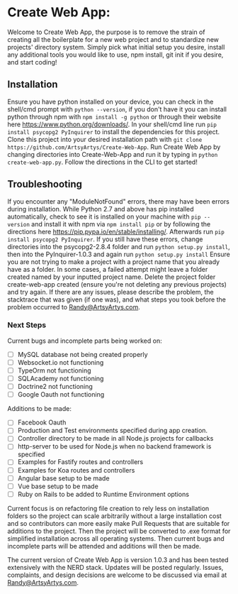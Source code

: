 # Create Web App:
Welcome to Create Web App, the purpose is to remove the strain of creating all the boilerplate
for a new web project and to standardize new projects' directory system. Simply pick what initial setup you desire, install any additional tools
you would like to use, npm install, git init if you desire, and start coding!

## Installation
Ensure you have python installed on your device, you can check in the shell/cmd prompt with ```python --version```, if you don't have it you can install python through npm with ```npm install -g python``` or through their website here https://www.python.org/downloads/. In your shell/cmd line run ```pip install psycopg2 PyInquirer``` to install the dependencies for this project. Clone this project into your desired installation path with ```git clone https://github.com/ArtsyArtys/Create-Web-App```. Run Create Web App by changing directories into Create-Web-App and run it by typing in ```python create-web-app.py```. Follow the directions in the CLI to get started!

## Troubleshooting
  If you encounter any "ModuleNotFound" errors, there may have been errors during installation. While Python 2.7 and above has pip installed automatically, check to see it is installed on your machine with ```pip --version``` and install it with npm via ```npm install pip``` or by following the directions here https://pip.pypa.io/en/stable/installing/. Afterwards run ```pip install psycopg2 PyInquirer```. If you still have these errors, change directories into the psycopg2-2.8.4 folder and run ```python setup.py install```, then into the PyInquirer-1.0.3 and again run ```python setup.py install```
  Ensure you are not trying to make a project with a project name that you already have as a folder. In some cases, a failed attempt might leave a folder created named by your inputted project name. Delete the project folder create-web-app created (ensure you're not deleting any previous projects) and try again.
  If there are any issues, please describe the problem, the stacktrace that was given (if one was), and what steps you took before the problem occurred to Randy@ArtsyArtys.com.

### Next Steps
  Current bugs and incomplete parts being worked on:
  - [ ] MySQL database not being created properly
  - [ ] Websocket.io not functioning
  - [ ] TypeOrm not functioning
  - [ ] SQLAcademy not functioning
  - [ ] Doctrine2 not functioning
  - [ ] Google Oauth not functioning

  Additions to be made:
  - [ ] Facebook Oauth
  - [ ] Production and Test environments specified during app creation.
  - [ ] Controller directory to be made in all Node.js projects for callbacks
  - [ ] http-server to be used for Node.js when no backend framework is specified
  - [ ] Examples for Fastify routes and controllers
  - [ ] Examples for Koa routes and controllers
  - [ ] Angular base setup to be made
  - [ ] Vue base setup to be made
  - [ ] Ruby on Rails to be added to Runtime Environment options

  Current focus is on refactoring file creation to rely less on installation folders so the project can scale arbitrarily without a large installation cost and so contributors can more easily make Pull Requests that are suitable for additions to the project. Then the project will be converted to .exe format for simplified installation across all operating systems. Then current bugs and incomplete parts will be attended and additions will then be made.



  The current version of Create Web App is version 1.0.3 and has been tested extensively with the NERD stack. Updates will be posted regularly. Issues, complaints, and design decisions are welcome to be discussed via email at Randy@ArtsyArtys.com.
